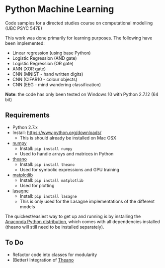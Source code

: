 # Python Machine Learning

Code samples for a directed studies course on computational modelling (UBC PSYC 547E)

This work was done primarily for learning purposes. The following have been implemented:

* Linear regression (using base Python)
* Logistic Regression (AND gate)
* Logistic Regression (OR gate)
* ANN (XOR gate)
* CNN (MNIST - hand written digits)
* CNN (CIFAR10 - colour objects)
* CNN (EEG - mind wandering classification)

**Note**: the code has only been tested on Windows 10 with Python 2.7.12 (64 bit)

## Requirements

* Python 2.7.x
 * Install: https://www.python.org/downloads/
    * This is should already be installed on Mac OSX
* [numpy](http://www.numpy.org/)
  * Install: `pip install numpy`
  * Used to handle arrays and matrices in Python
* [theano](http://deeplearning.net/software/theano/)
  * Install: `pip install theano`
  * Used for symbolic expressions and GPU training
* [matplotlib](http://matplotlib.org/)
  * Install: `pip install matplotlib`
  * Used for plotting
* [lasagne](http://lasagne.readthedocs.io/)
  * Install: `pip install lasagne`
  * This is only used for the Lasagne implementations of the different models

The quickest/easiest way to get up and running is by installing the [Anaconda Python distribution](https://www.continuum.io/downloads), which comes with all dependencies installed (theano will still need to be installed separately).

## To Do

* Refactor code into classes for modularity
* (Better) Integration of [Theano](http://deeplearning.net/software/theano/)
